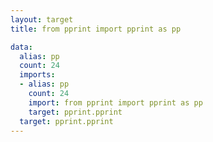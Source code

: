```yaml
---
layout: target
title: from pprint import pprint as pp

data:
  alias: pp
  count: 24
  imports:
  - alias: pp
    count: 24
    import: from pprint import pprint as pp
    target: pprint.pprint
  target: pprint.pprint
---
```

